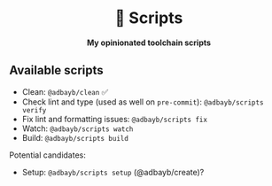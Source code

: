 <div align="center">
    <h1>🦦 Scripts</h1>
    <strong>My opinionated toolchain scripts</strong>
</div>
<p></p>

## Available scripts

-   Clean: `@adbayb/clean` ✅
-   Check lint and type (used as well on `pre-commit`): `@adbayb/scripts verify`
-   Fix lint and formatting issues: `@adbayb/scripts fix`
-   Watch: `@adbayb/scripts watch`
-   Build: `@adbayb/scripts build`

Potential candidates:

-   Setup: `@adbayb/scripts setup` (@adbayb/create)?
